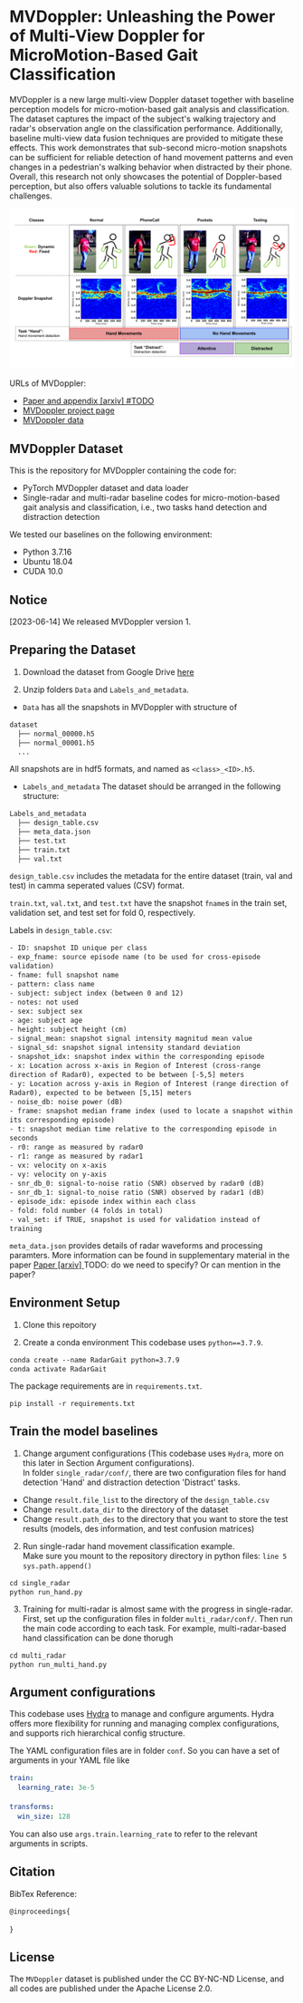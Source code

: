 # MVDoppler: Unleashing the Power of Multi-View Doppler for MicroMotion-Based Gait Classification
MVDoppler is a new large multi-view Doppler dataset together with baseline perception models for micro-motion-based gait analysis and classification. The dataset captures the impact of the subject's walking trajectory and radar's observation angle on the classification performance. Additionally, baseline multi-view data fusion techniques are provided to mitigate these effects. This work demonstrates that sub-second micro-motion snapshots can be sufficient for reliable detection of hand movement patterns and even changes in a pedestrian's walking behavior when distracted by their phone. Overall, this research not only showcases the potential of Doppler-based perception, but also offers valuable solutions to tackle its fundamental challenges.

![image](./figures/classes.svg)

URLs of MVDoppler:
* <a href="https://arxiv.org/"> Paper and appendix [arxiv] #TODO </a>
* <a href="https://mvdoppler.github.io/"> MVDoppler project page </a>
* <a href="https://drive.google.com/drive/folders/1Mde8sfxKl8L0OwG4UVQR7IE5Tg-bSosR"> MVDoppler data </a>


## MVDoppler Dataset
This is the repository for MVDoppler containing the code for:
* PyTorch MVDoppler dataset and data loader
* Single-radar and multi-radar baseline codes for micro-motion-based gait analysis and classification, i.e., two tasks hand detection and distraction detection

We tested our baselines on the following environment:
* Python 3.7.16 
* Ubuntu 18.04  
* CUDA 10.0 

## Notice
[2023-06-14] We released MVDoppler version 1.


## Preparing the Dataset
1. Download the dataset from Google Drive <a href="https://drive.google.com/drive/folders/1Mde8sfxKl8L0OwG4UVQR7IE5Tg-bSosR"> here </a> 

2. Unzip folders `Data` and `Labels_and_metadata`. 
* `Data` has all the snapshots in MVDoppler with structure of 
```
dataset
  ├── normal_00000.h5
  ├── normal_00001.h5
  ...
```

All snapshots are in hdf5 formats, and named as `<class>_<ID>.h5`.

* `Labels_and_metadata` 
The dataset should be arranged in the following structure:
```
Labels_and_metadata
  ├── design_table.csv
  ├── meta_data.json
  ├── test.txt
  ├── train.txt
  ├── val.txt
```

`design_table.csv` includes the metadata for the entire dataset (train, val and test) in camma seperated values (CSV) format.

`train.txt`, `val.txt`, and `test.txt` have the snapshot `fname`s in the train set, validation set, and test set for fold 0, respectively.

Labels in `design_table.csv`:
```
- ID: snapshot ID unique per class 
- exp_fname: source episode name (to be used for cross-episode validation)
- fname: full snapshot name
- pattern: class name
- subject: subject index (between 0 and 12)
- notes: not used 
- sex: subject sex
- age: subject age
- height: subject height (cm)
- signal_mean: snapshot signal intensity magnitud mean value
- signal_sd: snapshot signal intensity standard deviation
- snapshot_idx: snapshot index within the corresponding episode
- x: Location across x-axis in Region of Interest (cross-range direction of Radar0), expected to be between [-5,5] meters 
- y: Location across y-axis in Region of Interest (range direction of Radar0), expected to be between [5,15] meters
- noise_db: noise power (dB)
- frame: snapshot median frame index (used to locate a snapshot within its corresponding episode)
- t: snapshot median time relative to the corresponding episode in seconds
- r0: range as measured by radar0
- r1: range as measured by radar1
- vx: velocity on x-axis
- vy: velocity on y-axis
- snr_db_0: signal-to-noise ratio (SNR) observed by radar0 (dB)
- snr_db_1: signal-to_noise ratio (SNR) observed by radar1 (dB)
- episode_idx: episode index within each class
- fold: fold number (4 folds in total)
- val_set: if TRUE, snapshot is used for validation instead of training
```

`meta_data.json` provides details of radar waveforms and processing paramters. More information can be found in supplementary material in the paper <a href="https://arxiv.org/"> Paper [arxiv] </a>
TODO: do we need to specify? Or can mention in the paper?

## Environment Setup
1. Clone this repoitory

2. Create a conda environment
This codebase uses `python==3.7.9`.
```
conda create --name RadarGait python=3.7.9
conda activate RadarGait
```
The package requirements are in `requirements.txt`.

```
pip install -r requirements.txt
```


## Train the model baselines
1. Change argument configurations (This codebase uses `Hydra`, more on this later in Section Argument configurations).  
  In folder `single_radar/conf/`, there are two configuration files for hand detection 'Hand' and distraction detection 'Distract' tasks. 

* Change `result.file_list` to the directory of the `design_table.csv`
* Change `result.data_dir` to the directory of the dataset
* Change `result.path_des` to the directory that you want to store the test results (models, des information, and test confusion matrices)


2. Run single-radar hand movement classification example.   
  Make sure you mount to the repository directory in python files: `line 5 sys.path.append()`
```
cd single_radar
python run_hand.py
```
3. Training for multi-radar is almost same with the progress in single-radar. First, set up the configuration files in folder `multi_radar/conf/`. Then run the main code according to each task. For example, multi-radar-based hand classification can be done thorugh
```
cd multi_radar
python run_multi_hand.py
```
## Argument configurations

This codebase uses [Hydra](https://github.com/facebookresearch/hydra) to manage
and configure arguments. Hydra offers more flexibility for running and managing complex configurations, and supports rich hierarchical config structure.

The YAML configuration files are in folder `conf`. So you can have a set of arguments in your YAML file like

```YAML
train: 
  learning_rate: 3e-5

transforms:
  win_size: 128
```
You can also use `args.train.learning_rate` to refer to the relevant arguments in scripts.


## Citation
BibTex Reference:
```
@inproceedings{

}
```

## License
The `MVDoppler` dataset is published under the CC BY-NC-ND License, and all codes are published under the Apache License 2.0.
